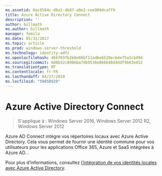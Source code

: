 ```yaml
---
ms.assetid: 0ac8584c-d0a1-4b87-a9e2-cee909dcaff9
title: Azure Active Directory Connect
description: ''
author: billmath
ms.author: billmath
manager: femila
ms.date: 05/31/2017
ms.topic: article
ms.prod: windows-server-threshold
ms.technology: identity-adfs
ms.openlocfilehash: 466f03fb2b0e08bf11ad6e6520ecb4e75a3cb49d
ms.sourcegitcommit: 0d0b32c8986ba7db9536e0b8648d4ddf9b03e452
ms.translationtype: MT
ms.contentlocale: fr-FR
ms.lasthandoff: 04/17/2019
ms.locfileid: "59858920"
---
```

# <a name="azure-active-directory-connect"></a>Azure Active Directory Connect

>S'applique à : Windows Server 2016, Windows Server 2012 R2, Windows Server 2012

Azure AD Connect intègre vos répertoires locaux avec Azure Active Directory. Cela vous permet de fournir une identité commune pour vos utilisateurs pour les applications Office 365, Azure et SaaS intégrées à Azure AD. .  
  
Pour plus d’informations, consultez [l’intégration de vos identités locales avec Azure Active Directory](https://azure.microsoft.com/documentation/articles/active-directory-aadconnect/).  
  

